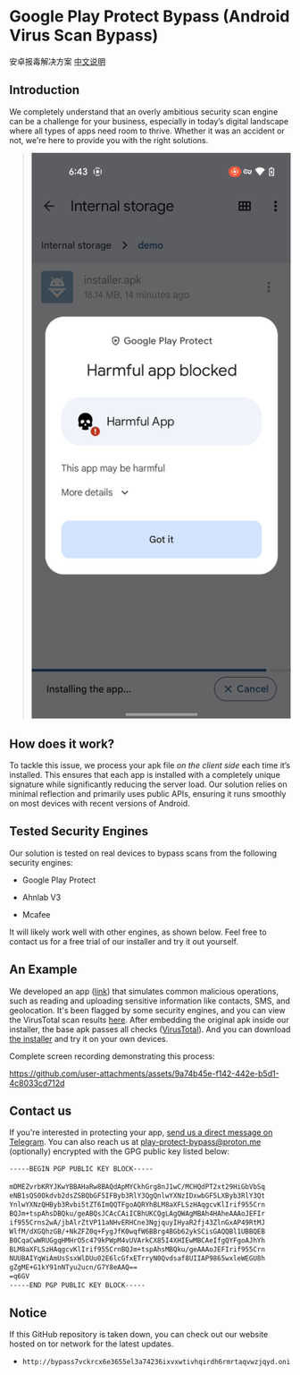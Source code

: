 # Google Play Protect Bypass (Android Virus Scan Bypass)

安卓报毒解决方案 [中文说明](./README_CN.md)

## Introduction

We completely understand that an overly ambitious security scan engine can be a challenge for your business, especially in today’s digital landscape where all types of apps need room to thrive. Whether it was an accident or not, we're here to provide you with the right solutions.

> ![example of a detected app](./assets/detected.png)

## How does it work?

To tackle this issue, we process your apk file *on the client side* each time it’s installed. This ensures that each app is installed with a completely unique signature while significantly reducing the server load. Our solution relies on minimal reflection and primarily uses public APIs, ensuring it runs smoothly on most devices with recent versions of Android.

## Tested Security Engines

Our solution is tested on real devices to bypass scans from the following security engines:

- Google Play Protect

- Ahnlab V3

- Mcafee

It will likely work well with other engines, as shown below. Feel free to contact us for a free trial of our installer and try it out yourself.

## An Example

We developed an app ([link](https://github.com/android-security-scan-bypass/android-security-scan-bypass-pub/releases/download/v1.0.0/original.apk)) that simulates common malicious operations, such as reading and uploading sensitive information like contacts, SMS, and geolocation. It's been flagged by some security engines, and you can view the VirusTotal scan results [here](https://www.virustotal.com/gui/file/9b3c0e7b7bb015aaa8635c2e37208d6c406e5b5d631b994f5811932374da9cb5). After embedding the original apk inside our installer, the base apk passes all checks ([VirusTotal](https://www.virustotal.com/gui/file/58ba4b98bb43ee953ef9fdb02bcc9594b368fe83963b1975130ba58a5112317e)). And you can download [the installer](https://github.com/android-security-scan-bypass/android-security-scan-bypass-pub/releases/download/v1.0.0/protected-installer.apk) and try it on your own devices. 

Complete screen recording demonstrating this process: 

https://github.com/user-attachments/assets/9a74b45e-f142-442e-b5d1-4c8033cd712d



## Contact us

If you're interested in protecting your app, [send us a direct message on Telegram](https://t.me/m/Vrkx6ng1MmJh). You can also reach us at [play-protect-bypass@proton.me](mailto:play-protect-bypass@proton.me) (optionally) encrypted with the GPG public key listed below:

```
-----BEGIN PGP PUBLIC KEY BLOCK-----

mDMEZvrbKRYJKwYBBAHaRw8BAQdApMYCkhGrg8nJ1wC/MCHQdPT2xt29HiGbVbSq
eNB1sQS0Okdvb2dsZSBQbGF5IFByb3RlY3QgQnlwYXNzIDxwbGF5LXByb3RlY3Qt
YnlwYXNzQHByb3Rvbi5tZT6ImQQTFgoAQRYhBLM8aXFLSzHAqgcvKlIrif955Crn
BQJm+tspAhsDBQku/geABQsJCAcCAiICBhUKCQgLAgQWAgMBAh4HAheAAAoJEFIr
if955Crns2wA/jbAlrZtVP11aNHvERHCne3NgjquyIHyaR2fj43ZlnGxAP49RtMJ
WlfM/dXGQhzGB/+NkZFZ0q+FygJfK0wqfW6BBrg4BGb62ykSCisGAQQBl1UBBQEB
B0CqaCwWRUGgqHMHrO5c479kPWpM4vUVArkCX85I4XHIEwMBCAeIfgQYFgoAJhYh
BLM8aXFLSzHAqgcvKlIrif955CrnBQJm+tspAhsMBQku/geAAAoJEFIrif955Crn
NUUBAIYqWiAmUsSsxWlDUu02E6lcGfxETrryN0Qvdsaf8UIIAP9865wxleWEGU8h
gZgME+G1kY91nNTyu2ucn/G7Y8eAAQ==
=q6GV
-----END PGP PUBLIC KEY BLOCK-----
```

## Notice

If this GitHub repository is taken down, you can check out our website hosted on tor network for the latest updates.

- ```
  http://bypass7vckrcx6e3655el3a74236ixvxwtivhqirdh6rmrtaqvwzjqyd.onion/
  ```
